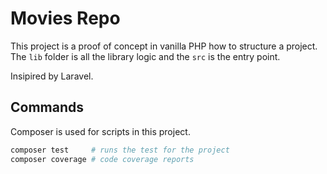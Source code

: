 #  Movies Repo

This project is a proof of concept in vanilla PHP how to structure a project.
The `lib` folder is all the library logic and the `src` is the entry point.

Insipired by Laravel.

## Commands
Composer is used for scripts in this project.
```bash
composer test     # runs the test for the project
composer coverage # code coverage reports
```
